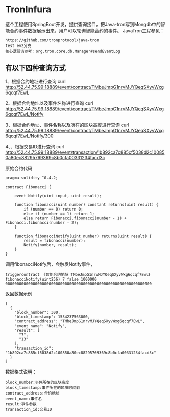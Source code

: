 # TronInfura
这个工程使用SpringBoot开发，提供查询接口，把Java-tron写到Mongdb中的智能合约事件数据展示出来，用户可以轮询智能合约的事件。
JavaTron工程参见：
```
https://github.com/tronprotocol/java-tron
test_ev2分支
核心逻辑请参考：org.tron.core.db.Manager#sendEventLog
```


## 有以下四种查询方式
1、根据合约地址进行查询
curl http://52.44.75.99:18889/event/contract/TMbeJmpG1nrvMJYQeqSXyvWxg6qcqf7EwL

2、根据合约地址以及事件名称进行查询
curl http://52.44.75.99:18889/event/contract/TMbeJmpG1nrvMJYQeqSXyvWxg6qcqf7EwL/Notify

3、根据合约地址、事件名称以及所在的区块高度进行查询
curl http://52.44.75.99:18889/event/contract/TMbeJmpG1nrvMJYQeqSXyvWxg6qcqf7EwL/Notify/300

4、、根据交易ID进行查询
curl http://52.44.75.99:18889/event/transaction/1b892ca7c885cf5038d2c100850a80ec88295769369c8b0cfa00331234facd3c

原始合约代码
```
pragma solidity ^0.4.2;

contract Fibonacci {

    event Notify(uint input, uint result);

    function fibonacci(uint number) constant returns(uint result) {
        if (number == 0) return 0;
        else if (number == 1) return 1;
        else return Fibonacci.fibonacci(number - 1) + Fibonacci.fibonacci(number - 2);
    }

    function fibonacciNotify(uint number) returns(uint result) {
        result = fibonacci(number);
        Notify(number, result);
    }
}
```
调用fibonacciNotify后，会触发Notify事件，
```
triggercontract 《智能合约地址 TMbeJmpG1nrvMJYQeqSXyvWxg6qcqf7EwL》 fibonacciNotify(uint256) 7 false 1000000 0000000000000000000000000000000000000000000000000000000000000000
```

返回数据示例
```
[
  {
    "block_number": 300,
    "block_timestamp": 1534237563000,
    "contract_address": "TMbeJmpG1nrvMJYQeqSXyvWxg6qcqf7EwL",
    "event_name": "Notify",
    "result": [
      "7",
      "13"
    ],
    "transaction_id": "1b892ca7c885cf5038d2c100850a80ec88295769369c8b0cfa00331234facd3c"
  }
]
```
数据格式说明：
```
block_number:事件所在的区块高度
block_timestamp:事件所在的区块时间戳
contract_address:合约地址
event_name:事件名
result:事件参数
transaction_id:交易ID
```
